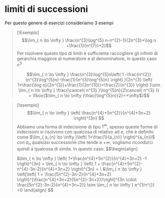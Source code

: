 # limiti di successioni

Per questo genere di esercizi consideriamo 3 esempi 


>[!Esempio]
>$$\lim_{ n \to \infty } \frac{n^{3}\log^{5} n-n^{2}-1}{2n^{3}+\log n +\frac{1}{n^{7}}+2}$$
Per risolvere questo tipo di limiti è sufficiente raccogliere gli infiniti di gerarchia maggiore al numeratore e al denominatore, in questo caso $n^{3}$
>
>$$\lim_{ n \to \infty } \frac{n^{3}\log^{5}n\left( 1 -\frac{n^{2}}{n^{3}\log^{5}n}-\frac{1}{n^{3}\log^{5}n} \right) }{2n^{3} \left( 1+\frac{\log n}{2n^{3}}+\frac{1}{2n^{10}}+\frac{2}{n^{3}}  \right) }\sim \lim_{ n \to \infty } \frac{\cancel{ n^{3} }\log^{5}n}{2\cancel{ n^{3} }} = \fbox{$\lim_{ n \to \infty }\frac{\log^{5}n}{2}=+\infty$}$$ 


>[!esempio]
>$$\lim_{ n \to \infty } \left( \frac{n^{4}+5n^{2}}{n^{4}+3n+2} \right)^{3n} $$
>Abbiamo una forma di indecisione di tipo $1^{\infty}$, spesso queste forme di indecisioni si risolvono con qualcosa di relativo ad $e$, che è definito come $\lim_{ a_{n} \to \infty }\left( 1+\frac{1}{a_{n}} \right)^{a_{n}}$ con $a_{n}$ qualsiasi successione che tende a $+\infty$, vogliamo ricondurci quindi a qualcosa di simile.
>In questo caso:
>$$\begin{align}
>
>    &\lim_{ n \to \infty } \left( 1+\frac{n^{4}+5n^{2}}{n^{4}+3n+2} -1 \right)^{3n} = \lim_{ n \to \infty } \left( 1 + \frac{n^{4}+5n^{2}-n^{4}-3n-2}{n^{4}+3n+2} \right)^{3n} = \\
>&\lim_{ n \to \infty } \left[\left( 1 + \frac{5n^{2}-3n-2}{n^{4}+3n+2} \right)^{\frac{n^{4}+3n+2}{5n^{2}-3n+2}}\right]^{3n \cdot \frac{5n^{2}-3n-2}{n^{4}+3n+2}} \sim \lim_{ n \to \infty } e^{1/n^{}} =0
>\end{align}
>$$